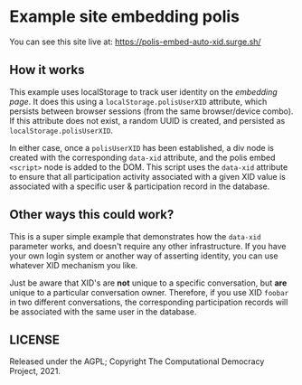 # Example site embedding polis

You can see this site live at: https://polis-embed-auto-xid.surge.sh/

## How it works

This example uses localStorage to track user identity on the _embedding page_.
It does this using a `localStorage.polisUserXID` attribute, which persists between browser sessions (from the same browser/device combo).
If this attribute does not exist, a random UUID is created, and persisted as `localStorage.polisUserXID`.

In either case, once a `polisUserXID` has been established, a div node is created with the corresponding `data-xid` attribute, and the polis embed `<script>` node is added to the DOM.
This script uses the `data-xid` attribute to ensure that all participation activity associated with a given XID value is associated with a specific user & participation record in the database.

## Other ways this could work?

This is a super simple example that demonstrates how the `data-xid` parameter works, and doesn't require any other infrastructure.
If you have your own login system or another way of asserting identity, you can use whatever XID mechanism you like.

Just be aware that XID's are __not__ unique to a specific conversation, but __are__ unique to a particular conversation owner.
Therefore, if you use XID `foobar` in two different conversations, the corresponding participation records will be associated with the same user in the database.


## LICENSE

Released under the AGPL; Copyright The Computational Democracy Project, 2021.

